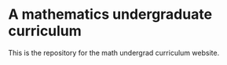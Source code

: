 # A mathematics undergraduate curriculum

This is the repository for the math undergrad curriculum website.
